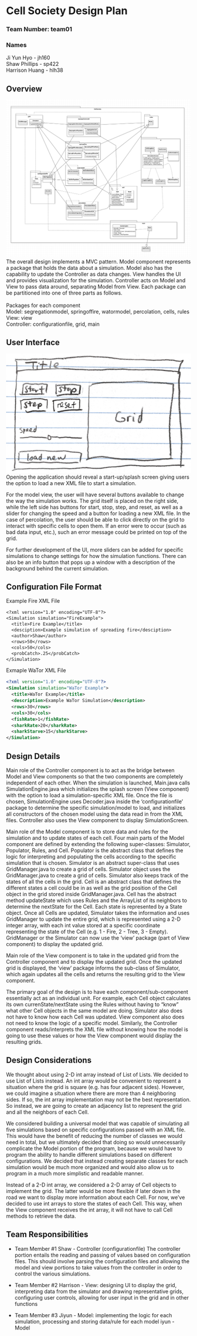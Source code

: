 # Cell Society Design Plan

### Team Number: team01

### Names

Ji Yun Hyo - jh160<br>
Shaw Phillips - sp422 <br>
Harrison Huang - hlh38

## Overview

![CRC Diagram](Overview.png)
The overall design implements a MVC pattern. Model component represents a package that holds the
data about a simulation. Model also has the capability to update the Controller as data changes.
View handles the UI and provides visualization for the simulation. Controller acts on Model and View
to pass data around, separating Model from View. Each package can be partitioned into one of three
parts as follows. <br><br> Packages for each component <br>   Model: segregationmodel, springoffire,
watormodel, percolation, cells, rules<br>  View:
view <br> Controller: configurationfile, grid, main

## User Interface

![Sketch of basic user interface](ui-sketch.png)
Opening the application should reveal a start-up/splash screen giving users the option to load a new
XML file to start a simulation.

For the model view, the user will have several buttons available to change the way the simulation
works. The grid itself is placed on the right side, while the left side has buttons for start, stop,
step, and reset, as well as a slider for changing the speed and a button for loading a new XML file.
In the case of percolation, the user should be able to click directly on the grid to interact with
specific cells to open them. If an error were to occur (such as bad data input, etc.), such an error
message could be printed on top of the grid.

For further development of the UI, more sliders can be added for specific simulations to change
settings for how the simulation functions. There can also be an info button that pops up a window
with a description of the background behind the current simulation.

## Configuration File Format

Example Fire XML File

```xml![img.png](img.png)
<?xml version="1.0" encoding="UTF-8"?>
<Simulation simulation="FireExample">
  <title>Fire Example</title>
  <desciption>Example simulation of spreading fire</desciption>
  <author>Shaw</author>
  <rows>50</rows>
  <cols>50</cols>
  <probCatch>.25</probCatch>
</Simulation>
```

Exmaple WaTor XML File

```xml
<?xml version="1.0" encoding="UTF-8"?>
<Simulation simulation="WaTor Example">
  <title>WaTor Example</title>
  <description>Example WaTor Simulation</description>
  <rows>30</rows>
  <cols>30</cols>
  <fishRate>1</fishRate>
  <sharkRate>20</sharkRate>
  <sharkStarve>15</sharkStarve>
</Simulation>
```

## Design Details

Main role of the Controller component is to act as the bridge between Model and View components so
that the two components are completely independent of each other. When the simulation is launched,
Main.java calls SimulationEngine.java which initializes the splash screen (View component) with the
option to load a simulation-specific XML file. Once the file is chosen, SimulationEngine uses
Decoder.java inside the ‘configurationfile’ package to determine the specific simulation/model to
load, and initializes all constructors of the chosen model using the data read in from the XML
files. Controller also uses the View component to display SimulationScreen.

Main role of the Model component is to store data and rules for the simulation and to update states
of each cell. Four main parts of the Model component are defined by extending the following
super-classes: Simulator, Populator, Rules, and Cell. Populator is the abstract class that defines
the logic for interpreting and populating the cells according to the specific simulation that is
chosen. Simulator is an abstract super-class that uses GridManager.java to create a grid of cells.
Simulator object uses the GridManager.java to create a grid of cells. Simulator also keeps track of
the states of all the cells in the grid. Cell is an abstract class that defines the different states
a cell could be in as well as the grid position of the Cell object in the grid stored inside
GridManager.java. Cell has the abstract method updateState which uses Rules and the ArrayList of its
neighbors to determine the nextState for the Cell. Each state is represented by a State object. Once
all Cells are updated, Simulator takes the information and uses GridManager to update the entire
grid, which is represented using a 2-D integer array, with each int value stored at a specific
coordinate representing the state of the Cell (e.g. 1 - Fire, 2 - Tree, 3 - Empty). GridManager or
the Simulator can now use the ‘view’ package (part of View component)  to display the updated grid.

Main role of the View component is to take in the updated grid from the Controller component and to
display the updated grid. Once the updated grid is displayed, the ‘view’ package informs the
sub-class of Simulator, which again updates all the cells and returns the resulting grid to the View
component.

The primary goal of the design is to have each component/sub-component essentially act as an
individual unit. For example, each Cell object calculates its own currenState/nextState using the
Rules without having to “know” what other Cell objects in the same model are doing. Simulator also
does not have to know how each Cell was updated. View component also does not need to know the logic
of a specific model. Similarly, the Controller component reads/interprets the XML file without
knowing how the model is going to use these values or how the View component would display the
resulting grids.

## Design Considerations

We thought about using 2-D int array instead of List of Lists. We decided to use List of Lists
instead. An int array would be convenient to represent a situation where the grid is square (e.g.
has four adjacent sides). However, we could imagine a situation where there are more than 4
neighboring sides. If so, the int array implementation may not be the best representation. So
instead, we are going to create an adjacency list to represent the grid and all the neighbors of
each Cell.

We considered building a universal model that was capable of simulating all five simulations based
on specific configurations passed with an XML file. This would have the benefit of reducing the
number of classes we would need in total, but we ultimately decided that doing so would
unnecessarily complicate the Model portion of the program, because we would have to program the
ability to handle different simulations based on different configurations. We decided that instead
creating separate classes for each simulation would be much more organized and would also allow us
to program in a much more simplistic and readable manner.

Instead of a 2-D int array, we considered a 2-D array of Cell objects to implement the grid. The
latter would be more flexible if later down in the road we want to display more information about
each Cell. For now, we’ve decided to use int arrays to store the states of each Cell. This way, when
the View component receives the int array, it will not have to call Cell methods to retrieve the
data.

## Team Responsibilities

* Team Member #1 Shaw - Controller (configurationfile)
  The controller portion entails the reading and passing of values based on configuration files.
  This should involve parsing the configuration files and allowing the model and view portions to
  take values from the controller in order to control the various simulations.


* Team Member #2 Harrison - View: designing UI to display the grid, interpreting data from the
  simulator and drawing representative grids, configuring user controls, allowing for user input in
  the grid and in other functions


* Team Member #3 Jiyun - Model: implementing the logic for each simulation, processing and storing
  data/rule for each model iyun - Model